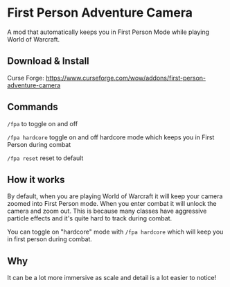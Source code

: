# First Person Adventure Camera

A mod that automatically keeps you in First Person Mode while playing World of Warcraft.  

## Download & Install

Curse Forge: https://www.curseforge.com/wow/addons/first-person-adventure-camera

## Commands

`/fpa` to toggle on and off

`/fpa hardcore` toggle on and off hardcore mode which keeps you in First Person during combat

`/fpa reset` reset to default

## How it works

By default, when you are playing World of Warcraft it will keep your camera zoomed into First Person mode.  When you 
enter combat it will unlock the camera and zoom out. This is because many classes have aggressive particle effects
and it's quite hard to track during combat. 

You can toggle on "hardcore" mode  with `/fpa hardcore` which will keep you in first person during combat.

## Why

It can be a lot more immersive as scale and detail is a lot easier to notice!
